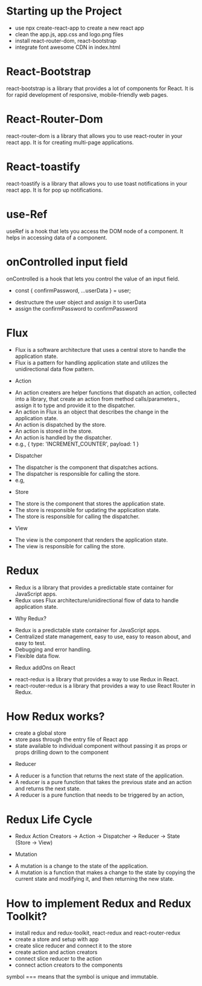 # Starting up the Project

- use npx create-react-app to create a new react app
- clean the app.js, app.css and logo.png files
- install react-router-dom, react-bootstrap
- integrate font awesome CDN in index.html

# React-Bootstrap

react-bootstrap is a library that provides a lot of components for React. It is for rapid development of responsive, mobile-friendly web pages.

# React-Router-Dom

react-router-dom is a library that allows you to use react-router in your react app. It is for creating multi-page applications.

# React-toastify

react-toastify is a library that allows you to use toast notifications in your react app. It is for pop up notifications.

# use-Ref

useRef is a hook that lets you access the DOM node of a component. It helps in accessing data of a component.

# onControlled input field

onControlled is a hook that lets you control the value of an input field.

- const { confirmPassword, ...userData } = user;

* destructure the user object and assign it to userData
* assign the confirmPassword to confirmPassword

# Flux

- Flux is a software architecture that uses a central store to handle the application state.
- Flux is a pattern for handling application state and utilizes the unidirectional data flow pattern.

* Action

- An action creaters are helper functions that dispatch an action, collected into a library, that create an action from method calls/parameters., assign it to type and provide it to the dispatcher.
- An action in Flux is an object that describes the change in the application state.
- An action is dispatched by the store.
- An action is stored in the store.
- An action is handled by the dispatcher.
- e.g., { type: 'INCREMENT_COUNTER', payload: 1 }

* Dispatcher

- The dispatcher is the component that dispatches actions.
- The dispatcher is responsible for calling the store.
- e.g, <Dispatcher />

* Store

- The store is the component that stores the application state.
- The store is responsible for updating the application state.
- The store is responsible for calling the dispatcher.

* View

- The view is the component that renders the application state.
- The view is responsible for calling the store.

# Redux

- Redux is a library that provides a predictable state container for JavaScript apps.
- Redux uses Flux architecture/unidirectional flow of data to handle application state.

* Why Redux?

- Redux is a predictable state container for JavaScript apps.
- Centralized state management, easy to use, easy to reason about, and easy to test.
- Debugging and error handling.
- Flexible data flow.

* Redux addOns on React

- react-redux is a library that provides a way to use Redux in React.
- react-router-redux is a library that provides a way to use React Router in Redux.

# How Redux works?

- create a global store
- store pass through the entry file of React app
- state available to individual component without passing it as props or props drilling down to the component

* Reducer

- A reducer is a function that returns the next state of the application.
- A reducer is a pure function that takes the previous state and an action and returns the next state.
- A reducer is a pure function that needs to be triggered by an action,

# Redux Life Cycle

- Redux Action Creators -> Action -> Dispatcher -> Reducer -> State (Store -> View)

* Mutation

- A mutation is a change to the state of the application.
- A mutation is a function that makes a change to the state by copying the current state and modifying it, and then returning the new state.

# How to implement Redux and Redux Toolkit?

- install redux and redux-toolkit, react-redux and react-router-redux
- create a store and setup with app
- create slice reducer and connect it to the store
- create action and action creators
- connect slice reducer to the action
- connect action creators to the components

symbol === means that the symbol is unique and immutable.
